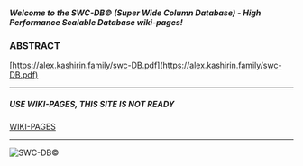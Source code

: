 ##### Welcome to the SWC-DB© (Super Wide Column Database) - High Performance Scalable Database wiki-pages!


### ABSTRACT
[https://alex.kashirin.family/swc-DB.pdf](https://alex.kashirin.family/swc-DB.pdf)


***
##### **_USE WIKI-PAGES, THIS SITE IS NOT READY_**
[WIKI-PAGES](https://github.com/kashirin-alex/swc-db/wiki)


***
![SWC-DB©](https://repository-images.githubusercontent.com/191442206/3537f680-6476-11ea-963b-73f9b0357ab1)